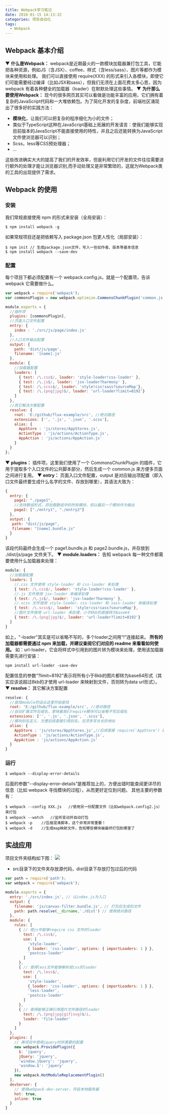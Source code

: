 ```yaml
---
title: Webpack学习笔记
date: 2018-01-15 14:13:32
categories: 项目自动化
tags: 
  - Webpack
---
```

## Webpack 基本介绍

▼ **什么是Webpack：**
webpack是近期最火的一款模块加载器兼打包工具，它能把各种资源，例如JS（含JSX）、coffee、样式（含less/sass）、图片等都作为模块来使用和处理。
我们可以直接使用 require(XXX) 的形式来引入各模块，即使它们可能需要经过编译（比如JSX和sass），但我们无须在上面花费太多心思，因为 webpack 有着各种健全的加载器（loader）在默默处理这些事情。
▼ **为什那么要使用Webpack：**
现今的很多网页其实可以看做是功能丰富的应用，它们拥有着复杂的JavaScript代码和一大堆依赖包。为了简化开发的复杂度，前端社区涌现出了很多好的实践方法：
* **模块化**，让我们可以把复杂的程序细化为小的文件；
* 类似于TypeScript这种在JavaScript基础上拓展的开发语言：使我们能够实现目前版本的JavaScript不能直接使用的特性，并且之后还能转换为JavaScript文件使浏览器可以识别；
* Scss，less等CSS预处理器；
* ...

这些改进确实大大的提高了我们的开发效率，但是利用它们开发的文件往往需要进行额外的处理才能让浏览器识别,而手动处理又是非常繁琐的，这就为Webpack类的工具的出现提供了需求。

## Webpack 的使用

### 安装
我们常规直接使用 npm 的形式来安装（全局安装）：
```
$ npm install webpack -g
```
如果常规项目还是把依赖写入 package.json 包更人性化（局部安装）：
```
$ npm init // 生成package.json文件，写入一些如作者、版本等基本信息
$ npm install webpack --save-dev
```

### 配置
每个项目下都必须配置有一个 webpack.config.js，就是一个配置项，告诉 webpack 它需要做什么。
```js
var webpack = require('webpack');
var commonsPlugin = new webpack.optimize.CommonsChunkPlugin('common.js');

module.exports = {
  //插件项
  plugins: [commonsPlugin],
  //页面入口文件配置
  entry: {
    index : './src/js/page/index.js'
  },
  //入口文件输出配置
  output: {
    path: 'dist/js/page',
    filename: '[name].js'
  },
  module: {
    //加载器配置
    loaders: [
      { test: /\.css$/, loader: 'style-loader!css-loader' },
      { test: /\.js$/, loader: 'jsx-loader?harmony' },
      { test: /\.scss$/, loader: 'style!css!sass?sourceMap'},
      { test: /\.(png|jpg)$/, loader: 'url-loader?limit=8192'}
    ]
  },
  //其它解决方案配置
  resolve: {
    root: 'E:/github/flux-example/src', //绝对路径
    extensions: ['', '.js', '.json', '.scss'],
    alias: {
      AppStore : 'js/stores/AppStores.js',
      ActionType : 'js/actions/ActionType.js',
      AppAction : 'js/actions/AppAction.js'
    }
  }
};
```
▼ **plugins：**
插件项，这里我们使用了一个 CommonsChunkPlugin 的插件，它用于提取多个入口文件的公共脚本部分，然后生成一个 common.js 来方便多页面之间进行复用。
▼ **entry：**
页面入口文件配置，output 是对应输出项配置（即入口文件最终要生成什么名字的文件、存放到哪里），其语法大致为：
```js
{
  entry: {
    page1: "./page1",
    //支持数组形式，将加载数组中的所有模块，但以最后一个模块作为输出
    page2: ["./entry1", "./entry2"]
  },
  output: {
   path: "dist/js/page",
   filename: "[name].bundle.js"
  }
}
```
该段代码最终会生成一个 page1.bundle.js 和 page2.bundle.js，并存放到 ./dist/js/page 文件夹下。
▼ **module.loaders：**
告知 webpack 每一种文件都需要使用什么加载器来处理：
```js
module: {
  //加载器配置
  loaders: [
    //.css 文件使用 style-loader 和 css-loader 来处理
    { test: /\.css$/, loader: 'style-loader!css-loader' },
    //.js 文件使用 jsx-loader 来编译处理
    { test: /\.js$/, loader: 'jsx-loader?harmony' },
    //.scss 文件使用 style-loader、css-loader 和 sass-loader 来编译处理
    { test: /\.scss$/, loader: 'style!css!sass?sourceMap'},
    //图片文件使用 url-loader 来处理，小于8kb的直接转为base64
    { test: /\.(png|jpg)$/, loader: 'url-loader?limit=8192'}
  ]
}
```
如上，"-loader"其实是可以省略不写的，多个loader之间用“!”连接起来。
**所有的加载器都需要通过 npm 来加载，并建议查阅它们对应的 readme 来看看如何使用。**
如：url-loader，它会将样式中引用到的图片转为模块来处理，使用该加载器需要先进行安装：
```
npm install url-loader -save-dev
```
配置信息的参数“?limit=8192”表示将所有小于8kb的图片都转为base64形式（其实应该说超过8kb的才使用 url-loader 来映射到文件，否则转为data url形式）。
▼ **resolve：**
其它解决方案配置
```js
resolve: {
  //查找module的话从这里开始查找
  root: 'E:/github/flux-example/src', //绝对路径
  //自动扩展文件后缀名，意味着我们require模块可以省略不写后缀名
  extensions: ['', '.js', '.json', '.scss'],
  //模块别名定义，方便后续直接引用别名，无须多写长长的地址
  alias: {
    AppStore : 'js/stores/AppStores.js',//后续直接 require('AppStore') 即可
    ActionType : 'js/actions/ActionType.js',
    AppAction : 'js/actions/AppAction.js'
  }
}
```
### 运行

```
$ webpack --display-error-details
```
后面的参数“--display-error-details”是推荐加上的，方便出错时能查阅更详尽的信息（比如 webpack 寻找模块的过程），从而更好定位到问题。
其他主要的参数有：
```
$ webpack --config XXX.js   //使用另一份配置文件（比如webpack.config2.js）来打包
$ webpack --watch   //监听变动并自动打包
$ webpack -p    //压缩混淆脚本，这个非常非常重要！
$ webpack -d    //生成map映射文件，告知哪些模块被最终打包到哪里了
```

## 实战应用

项目文件夹结构如下图：
![](https://github.com/Yx1aoq1/Yx1aoq1.github.io/raw/master/images/webpack-1.png)

* src目录下的文件夹存放源代码，dist目录下存放打包过后的代码
```js
var path = require('path');
var webpack = require('webpack');

module.exports = {
  entry: './src/index.js', // 以index.js为入口
  output: {
    filename: 'js/canvas-filter.bundle.js', // 打包后生成的文件
    path: path.resolve(__dirname,'./dist') // 使用绝对路径
  },
  module: {
    rules: [
      { // 使js中能够require css 文件的loader
        test: /\.css$/,
        use: [
          'style-loader',
          { loader: 'css-loader', options: { importLoaders: 1 } },
          'postcss-loader'
        ]
      },
      { // 使得less文件能够解析成css的loader
        test: /\.less$/,
        use: [
          'style-loader',
          { loader: 'css-loader', options: { importLoaders: 1 } },
          'less-loader',
          'postcss-loader'
        ]
      },
      { // 使得能够正确引用图片文件路径的loader
        test: /\.(png|jpg|gif|svg)$/i,
        loader: 'file-loader'
      }
    ]
  },
  plugins: [
    // 再项目中使用jquery时所需要的配置
    new webpack.ProvidePlugin({
      $: 'jquery',
      jQuery: 'jquery',
      'window.jQuery': 'jquery',
      'window.$': 'jquery'
    }),
    new webpack.HotModuleReplacementPlugin()
  ],
  devServer: {
    // 使用webpack-dev-server，开启本地服务器
    hot: true,
    inline: true
  }
}
```

